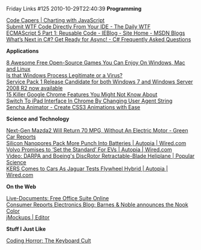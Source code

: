 Friday Links #125
2010-10-29T22:40:39
**Programming**

[Code Capers | Charting with JavaScript ](http://www.codecapers.com/post/Charting-with-JavaScript.aspx)   
[Submit WTF Code Directly From Your IDE - The Daily WTF](http://thedailywtf.com/Articles/Submit-WTF-Code-Directly-From-Your-IDE.aspx)   
[ECMAScript 5 Part 1: Reusable Code - IEBlog - Site Home - MSDN Blogs](http://blogs.msdn.com/b/ie/archive/2010/10/27/ecmascript-5-part-1-reusable-code.aspx)   
[What’s Next in C#? Get Ready for Async! - C# Frequently Asked Questions](http://blogs.msdn.com/b/csharpfaq/archive/2010/10/28/async.aspx)

**Applications**

[8 Awesome Free Open-Source Games You Can Enjoy On Windows, Mac and Linux](http://www.makeuseof.com/tag/8-awesome-free-opensource-games-enjoy-windows-mac-linux/)   
[Is that Windows Process Legitimate or a Virus?](http://www.labnol.org/software/windows-process-or-virus/18008/)   
[Service Pack 1 Release Candidate for both Windows 7 and Windows Server 2008 R2 now available](http://www.downloadsquad.com/2010/10/26/service-pack-1-release-candidate-for-both-windows-7-and-windows/)   
[15 Killer Google Chrome Features You Might Not Know About](http://www.bspcn.com/2010/10/26/15-killer-google-chrome-features-you-might-not-know-about/)   
[Switch To iPad Interface In Chrome By Changing User Agent String](http://www.guidingtech.com/2803/get-ipad-interface-chrome-user-agent-string/)   
[Sencha Animator - Create CSS3 Animations with Ease ](http://www.sencha.com/products/animator/)

**Science and Technology**

[Next-Gen Mazda2 Will Return 70 MPG, Without An Electric Motor - Green Car Reports](http://www.greencarreports.com/blog/1050675_next-gen-mazda2-will-return-70-mpg-without-an-electric)   
[Silicon Nanopores Pack More Punch Into Batteries | Autopia | Wired.com](http://www.wired.com/autopia/2010/10/rice-university-silicon-nanopores-lithium-batteries/)   
[Volvo Promises to ‘Set the Standard’ For EVs | Autopia | Wired.com](http://www.wired.com/autopia/2010/10/volvo-c30-electric/)   
[Video: DARPA and Boeing's DiscRotor Retractable-Blade Heliplane | Popular Science](http://www.popsci.com/technology/article/2010-10/video-darpa-and-boeings-retractable-blade-heliplane)   
[KERS Comes to Cars As Jaguar Tests Flywheel Hybrid | Autopia | Wired.com](http://www.wired.com/autopia/2010/10/flywheel-hybrid-system-for-premium-vehicles/)

**On the Web**

[Live-Documents: Free Office Suite Online](http://www.makeuseof.com/dir/livedocuments-free-office-suite-online/)   
[Consumer Reports Electronics Blog: Barnes & Noble announces the Nook Color](http://blogs.consumerreports.org/electronics/2010/10/barnes-noble-announce-color-nook.html?EXTKEY=I72RSE0)   
[jMockups | Editor ](http://jmockups.com/demo)

**Stuff I Just Like**

[Coding Horror: The Keyboard Cult](http://www.codinghorror.com/blog/2010/10/the-keyboard-cult.html)
